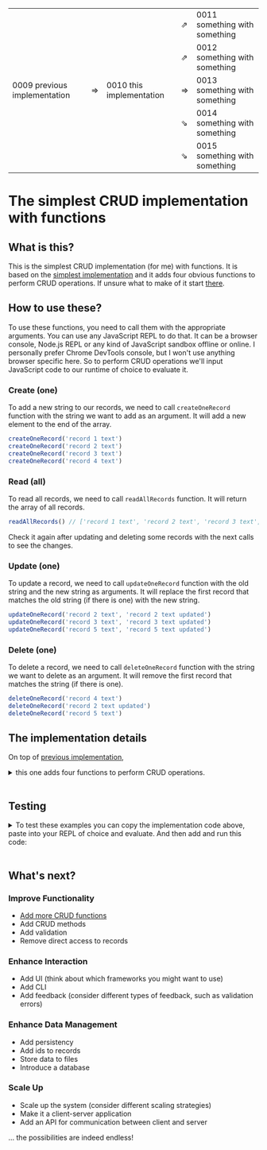 <table>
  <tr>
    <td></td>
    <td></td>
    <td></td>
    <td>⇗</td>
    <td>0011 something with something</td>
  </tr>
  <tr>
    <td></td>
    <td></td>
    <td></td>
    <td>⇗</td>
    <td>0012 something with something</td>
  </tr>
  <tr>
    <td>0009 previous implementation</td>
    <td>⇒</td>
    <td>0010 this implementation </td>
    <td>⇒</td>
    <td>0013 something with something</td>
  </tr>
  <tr>
    <td></td>
    <td></td>
    <td></td>
    <td>⇘</td>
    <td>0014 something with something</td>
  </tr>
  <tr>
    <td></td>
    <td></td>
    <td></td>
    <td>⇘</td>
    <td>0015 something with something</td>
  </tr>
</table>


# The simplest CRUD implementation with functions

## What is this?

This is the simplest CRUD implementation (for me) with functions. It is based on the [simplest implementation](../0000-simplest-for-me/README.md) and it adds four obvious functions to perform CRUD operations. If unsure what to make of it start [there](../0000-simplest-for-me/README.md).

## How to use these?

To use these functions, you need to call them with the appropriate arguments. You can use any JavaScript REPL to do that. It can be a browser console, Node.js REPL or any kind of JavaScript sandbox offline or online. I personally prefer Chrome DevTools console, but I won't use anything browser specific here. So to perform CRUD operations we'll input JavaScript code to our runtime of choice to evaluate it.

### Create (one)

To add a new string to our records, we need to call `createOneRecord` function with the string we want to add as an argument. It will add a new element to the end of the array.

```js
createOneRecord('record 1 text')
createOneRecord('record 2 text')
createOneRecord('record 3 text')
createOneRecord('record 4 text')
```

### Read (all)

To read all records, we need to call `readAllRecords` function. It will return the array of all records.

```js
readAllRecords() // ['record 1 text', 'record 2 text', 'record 3 text', 'record 4 text']
```

Check it again after updating and deleting some records with the next calls to see the changes.

### Update (one)

To update a record, we need to call `updateOneRecord` function with the old string and the new string as arguments. It will replace the first record that matches the old string (if there is one) with the new string.

```js
updateOneRecord('record 2 text', 'record 2 text updated')
updateOneRecord('record 3 text', 'record 3 text updated')
updateOneRecord('record 5 text', 'record 5 text updated')
```

### Delete (one)

To delete a record, we need to call `deleteOneRecord` function with the string we want to delete as an argument. It will remove the first record that matches the string (if there is one).

```js
deleteOneRecord('record 4 text')
deleteOneRecord('record 2 text updated')
deleteOneRecord('record 5 text')
```

## The implementation details

On top of [previous implementation](../0000-simplest-for-me/README.md), 
<details><summary>this one adds four functions to perform CRUD operations.</summary><br>

```js
var records = []

function createOneRecord(str) {
  records.push(str)
}

function readAllRecords() {
  return records
}

function updateOneRecord(oldStr, newStr) {
  const i = records.indexOf(oldStr)

  if (i !== -1) records[i] = newStr
}

function deleteOneRecord(str) {
  const i = records.indexOf(str)

  if (i !== -1) records.splice(i, 1)
}
```

</details><br>

## Testing

<details>
  <summary>To test these examples you can copy the implementation code above, paste into your REPL of choice and evaluate. And then add and run this code:</summary><br>
  
  ```js
  console.log("createOneRecord('record 1 text')")
  createOneRecord('record 1 text')
  console.log("createOneRecord('record 2 text')")
  createOneRecord('record 2 text')
  console.log("createOneRecord('record 3 text')")
  createOneRecord('record 3 text')
  console.log("createOneRecord('record 4 text')")
  createOneRecord('record 4 text')
  
  console.log('readAllRecords()')
  console.log(readAllRecords())
  // (4) ['record 1 text', 'record 2 text', 'record 3 text', 'record 4 text']
  
  console.log("updateOneRecord('record 2 text', 'record 2 text updated')")
  updateOneRecord('record 2 text', 'record 2 text updated')
  console.log("updateOneRecord('record 3 text', 'record 3 text updated')")
  updateOneRecord('record 3 text', 'record 3 text updated')
  console.log("updateOneRecord('record 5 text', 'record 5 text updated')")
  updateOneRecord('record 5 text', 'record 5 text updated')
  
  console.log('readAllRecords()')
  console.log(readAllRecords())
  // (4) ['record 1 text', 'record 2 text updated', 'record 3 text updated', 'record 4 text']
  
  console.log("deleteOneRecord('record 4 text')")
  deleteOneRecord('record 4 text')
  console.log("deleteOneRecord('record 2 text updated')")
  deleteOneRecord('record 2 text updated')
  console.log("deleteOneRecord('record 5 text')")
  deleteOneRecord('record 5 text')
  
  console.log('readAllRecords()')
  console.log(readAllRecords())
  // (2) ['record 1 text', 'record 3 text updated']
  ```
  
  And then you can compare the actual output with the expected output in the comments.
</details><br>

## What's next?

### Improve Functionality
- [Add more CRUD functions](../0002-more-functions/README.md)
- Add CRUD methods
- Add validation
- Remove direct access to records

### Enhance Interaction
- Add UI (think about which frameworks you might want to use)
- Add CLI
- Add feedback (consider different types of feedback, such as validation errors)

### Enhance Data Management
- Add persistency
- Add ids to records
- Store data to files
- Introduce a database

### Scale Up
- Scale up the system (consider different scaling strategies)
- Make it a client-server application
- Add an API for communication between client and server

... the possibilities are indeed endless!
